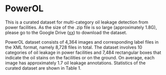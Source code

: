 # PowerOL
This is a curated dataset for multi-category oil leakage detection from power facilities. As the size of the .zip file is so large (approximately 1.8G), please go to the Google Drive ([xx](https://drive.google.com/file/d/1L51wM5S9yx8P7MFpoazhiMQYbXo89PRO/view?usp=drive_link)) to download the dataset.

PowerOL dataset consists of 4,364 images and corresponding label files in the XML format, namely 8,728 files in total. The dataset involves 10 categories of oil leakage in power facilities and 7,484 rectangular boxes that indicate the oil stains on the facilities or on the ground. On average, each image has approximately 1.7 oil leakage annotations. Statistics of the curated dataset are shown in Table 1.
